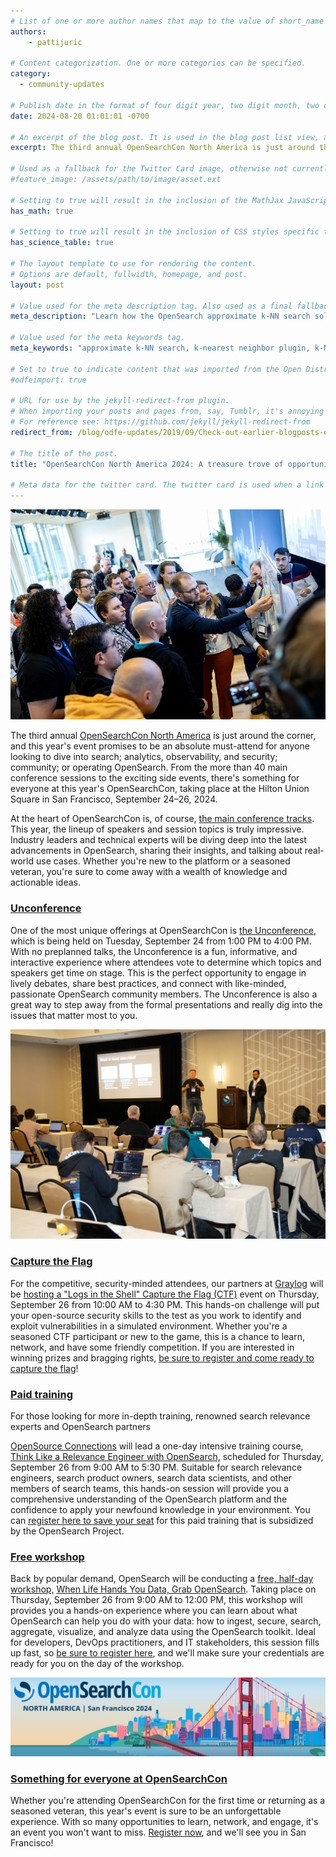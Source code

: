 ```yaml
---
# List of one or more author names that map to the value of short_name in site.community_members. See the content in the _community_members collection for reference.
authors: 
    - pattijuric

# Content categorization. One or more categories can be specified. 
category:
  - community-updates

# Publish date in the format of four digit year, two digit month, two digit day, hour, minute, second, and timezone offset; e.g., 2021-04-12 01:01:01 -0700
date: 2024-08-20 01:01:01 -0700

# An excerpt of the blog post. It is used in the blog post list view, and in the home page what's new list of N most recent blog posts. It is also used as a fallback value for the twittercard:description field if not explictly defined in the front matter.
excerpt: The third annual OpenSearchCon North America is just around the corner, and this year’s event promises to be an absolute must-attend for anyone looking to dive into search; analytics, observability, and security; community; or operating OpenSearch. From the more than 40 main conference sessions to the exciting side events, there’s something for everyone at this year’s OpenSearchCon, taking place at the Hilton Union Square in San Francisco, September 24–26, 2024.

# Used as a fallback for the Twitter Card image, otherwise not currently used. Is only present in content up to June 3, 2021.
#feature_image: /assets/path/to/image/asset.ext

# Setting to true will result in the inclusion of the MathJax JavaScript library for rendering math equations. For reference see: _includes/include-mathjax.html.
has_math: true

# Setting to true will result in the inclusion of CSS styles specific to using borders for the table, for table header cells, and table data cells. scientific data tables. For reference see: _includes/science-table-styles.html.
has_science_table: true

# The layout template to use for rendering the content.
# Options are default, fullwidth, homepage, and post.
layout: post

# Value used for the meta description tag. Also used as a final fallback value for the Twitter Card description field after the excerpt property.
meta_description: "Learn how the OpenSearch approximate k-NN search solution enables you to build a scalable, reliable, and distributed framework for similarity searches" 

# Value used for the meta keywords tag.
meta_keywords: "approximate k-NN search, k-nearest neighbor plugin, k-NN plugin, ANN similarity search solution"

# Set to true to indicate content that was imported from the Open Distro For Elasticsearch blog.
#odfeimport: true

# URL for use by the jekyll-redirect-from plugin.
# When importing your posts and pages from, say, Tumblr, it's annoying and impractical to create new pages in the proper subdirectories so they, e.g. /post/123456789/my-slug-that-is-often-incompl, redirect to the new post URL.
# For reference see: https://github.com/jekyll/jekyll-redirect-from
redirect_from: /blog/odfe-updates/2019/09/Check-out-earlier-blogposts-on-Open-Distro-for-Elasticsearch/

# The title of the post.
title: "OpenSearchCon North America 2024: A treasure trove of opportunities"

# Meta data for the twitter card. The twitter card is used when a link to the blog post is shared on twitter. The twitter card is also used by other social media sites when a link to the blog post is shared on those sites. The twitter card is also used by search engines when a link to the blog post is shared on those sites.
---
```


![](/assets/media/blog-images/2024-08-20-opensearchcon-north-america-a-treasure-trove-of-opportunity/image1.jpg)


The third annual [OpenSearchCon North America](/events/opensearchcon/2024/north-america/index.html) is just around the corner, and this year's event promises to be an absolute must-attend for anyone looking to dive into search; analytics, observability, and security; community; or operating OpenSearch. From the more than 40 main conference sessions to the exciting side events, there's something for everyone at this year's OpenSearchCon, taking place at the Hilton Union Square in San Francisco, September 24–26, 2024.

At the heart of OpenSearchCon is, of course, [the main conference tracks](/events/opensearchcon/2024/north-america/sessions/index.html). This year, the lineup of speakers and session topics is truly impressive. Industry leaders and technical experts will be diving deep into the latest advancements in OpenSearch, sharing their insights, and talking about real-world use cases. Whether you're new to the platform or a seasoned veteran, you're sure to come away with a wealth of knowledge and actionable ideas.


### [Unconference](https://opensearch.org/events/opensearchcon/2024/north-america/unconference/index.html)

One of the most unique offerings at OpenSearchCon is [the Unconference](/events/opensearchcon/2024/north-america/unconference/index.html), which is being held on Tuesday, September 24 from 1:00 PM to 4:00 PM. With no preplanned talks, the Unconference is a fun, informative, and interactive experience where attendees vote to determine which topics and speakers get time on stage. This is the perfect opportunity to engage in lively debates, share best practices, and connect with like-minded, passionate OpenSearch community members. The Unconference is also a great way to step away from the formal presentations and really dig into the issues that matter most to you.


![](/assets/media/blog-images/2024-08-20-opensearchcon-north-america-a-treasure-trove-of-opportunity/image2.jpg)

### [Capture the Flag](/events/opensearchcon/2024/north-america/capture-the-flag.html)

For the competitive, security-minded attendees, our partners at [Graylog](https://graylog.org/) will be [hosting a "Logs in the Shell" Capture the Flag (CTF)](/events/opensearchcon/2024/north-america/capture-the-flag.html) event on Thursday, September 26 from 10:00 AM to 4:30 PM. This hands-on challenge will put your open-source security skills to the test as you work to identify and exploit vulnerabilities in a simulated environment. Whether you're a seasoned CTF participant or new to the game, this is a chance to learn, network, and have some friendly competition. If you are interested in winning prizes and bragging rights, [be sure to register and come ready to capture the flag](https://airtable.com/appWltifOss0C1Ze3/pagKjDHOEPqWvQDnw/form)!

### [Paid training](https://opensearch.org/events/opensearchcon/2024/north-america/osc-training.html)

For those looking for more in-depth training, renowned search relevance experts and OpenSearch partners

[OpenSource Connections](https://opensourceconnections.com/) will lead a one-day intensive training course, [Think Like a Relevance Engineer with OpenSearch,](/events/opensearchcon/2024/north-america/osc-training.html) scheduled for Thursday, September 26 from 9:00 AM to 5:30 PM. Suitable for search relevance engineers, search product owners, search data scientists, and other members of search teams, this hands-on session will provide you a comprehensive understanding of the OpenSearch platform and the confidence to apply your newfound knowledge in your environment. You can [register here to save your seat](https://www.eventbee.com/v/opensearch-tlre-intensive-at-opensearchcon-us-24/event?eid=237312684#/tickets) for this paid training that is subsidized by the OpenSearch Project.

### [Free workshop](/events/opensearchcon/2024/north-america/workshops/when-life-hands-you-data-grab-opensearch.html)

Back by popular demand, OpenSearch will be conducting a [free, half-day workshop,](/events/opensearchcon/2024/north-america/workshops/when-life-hands-you-data-grab-opensearch.html) [When Life Hands You Data, Grab OpenSearch](/events/opensearchcon/2024/north-america/workshops/when-life-hands-you-data-grab-opensearch.html). Taking place on Thursday, September 26 from 9:00 AM to 12:00 PM, this workshop will provides you a hands-on experience where you can learn about what OpenSearch can help you do with your data: how to ingest, secure, search, aggregate, visualize, and analyze data using the OpenSearch toolkit. Ideal for developers, DevOps practitioners, and IT stakeholders, this session fills up fast, so [be sure to register here](https://airtable.com/appWltifOss0C1Ze3/pagr2WBnf0KJBWhx9/form), and we'll make sure your credentials are ready for you on the day of the workshop.


![](/assets/media/blog-images/2024-08-20-opensearchcon-north-america-a-treasure-trove-of-opportunity/image3.png)

### [Something for everyone at OpenSearchCon](/events/opensearchcon/2024/north-america/index.html)

Whether you're attending OpenSearchCon for the first time or returning as a seasoned veteran, this year's event is sure to be an unforgettable experience. With so many opportunities to learn, network, and engage, it's an event you won't want to miss. [Register now](/events/opensearchcon/2024/north-america/register.html), and we'll see you in San Francisco!